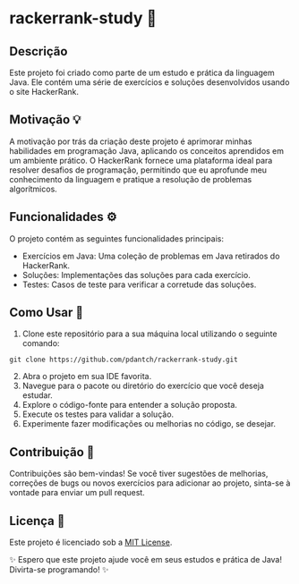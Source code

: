 # rackerrank-study 🚀

## Descrição
Este projeto foi criado como parte de um estudo e prática da linguagem Java. Ele contém uma série de exercícios e soluções desenvolvidos usando o site HackerRank.

## Motivação 💡
A motivação por trás da criação deste projeto é aprimorar minhas habilidades em programação Java, aplicando os conceitos aprendidos em um ambiente prático. O HackerRank fornece uma plataforma ideal para resolver desafios de programação, permitindo que eu aprofunde meu conhecimento da linguagem e pratique a resolução de problemas algorítmicos.

## Funcionalidades ⚙️
O projeto contém as seguintes funcionalidades principais:
- Exercícios em Java: Uma coleção de problemas em Java retirados do HackerRank.
- Soluções: Implementações das soluções para cada exercício.
- Testes: Casos de teste para verificar a corretude das soluções.

## Como Usar 📖
1. Clone este repositório para a sua máquina local utilizando o seguinte comando:

``git clone https://github.com/pdantch/rackerrank-study.git``

2. Abra o projeto em sua IDE favorita.
3. Navegue para o pacote ou diretório do exercício que você deseja estudar.
4. Explore o código-fonte para entender a solução proposta.
5. Execute os testes para validar a solução.
6. Experimente fazer modificações ou melhorias no código, se desejar.

## Contribuição 🤝
Contribuições são bem-vindas! Se você tiver sugestões de melhorias, correções de bugs ou novos exercícios para adicionar ao projeto, sinta-se à vontade para enviar um pull request.

## Licença 📝
Este projeto é licenciado sob a [MIT License](LICENSE).

✨ Espero que este projeto ajude você em seus estudos e prática de Java! Divirta-se programando! ✨
